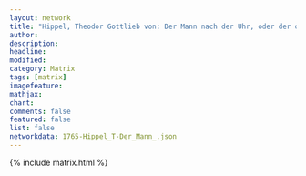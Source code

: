 ```yaml
---
layout: network
title: "Hippel, Theodor Gottlieb von: Der Mann nach der Uhr, oder der ordentliche Mann (1765)"
author:
description:
headline:
modified:
category: Matrix
tags: [matrix]
imagefeature: 
mathjax: 
chart: 
comments: false
featured: false
list: false
networkdata: 1765-Hippel_T-Der_Mann_.json
---
```

{% include matrix.html %}
